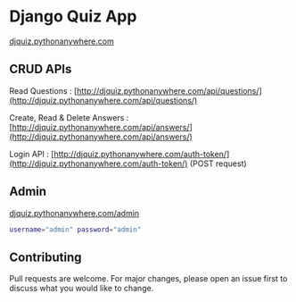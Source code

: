 # Django Quiz App

[djquiz.pythonanywhere.com](http://djquiz.pythonanywhere.com/)

## CRUD APIs 

Read Questions : [http://djquiz.pythonanywhere.com/api/questions/](http://djquiz.pythonanywhere.com/api/questions/)

Create, Read &  Delete Answers : [http://djquiz.pythonanywhere.com/api/answers/](http://djquiz.pythonanywhere.com/api/answers/)

Login API : [http://djquiz.pythonanywhere.com/auth-token/](http://djquiz.pythonanywhere.com/auth-token/) (POST request)

## Admin
[djquiz.pythonanywhere.com/admin](http://djquiz.pythonanywhere.com/admin/)

```bash
username="admin" password="admin"
```

## Contributing
Pull requests are welcome. For major changes, please open an issue first to discuss what you would like to change.
